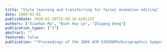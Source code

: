 ```yaml
---
title: "Style learning and transferring for facial animation editing"
date: 2009-01-01
publishDate: 2020-01-20T15:49:16.610112Z
authors: ["Xiaohan Ma", "Binh Huy Le", "Zhigang Deng"]
publication_types: ["1"]
abstract: ""
featured: false
publication: "*Proceedings of the 2009 ACM SIGGRAPH/Eurographics Symposium on Computer Animation*"
---
```



